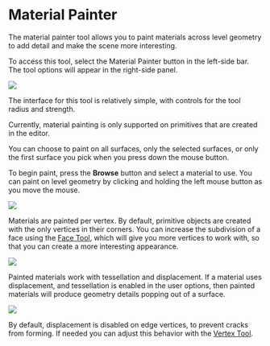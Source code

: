 # Material Painter

The material painter tool allows you to paint materials across level geometry to add detail and make the scene more interesting.

To access this tool, select the Material Painter button in the left-side bar. The tool options will appear in the right-side panel.

![](https://github.com/UltraEngine/Documentation/blob/master/Images/materialpainter.png?raw=true)

The interface for this tool is relatively simple, with controls for the tool radius and strength. 

Currently, material painting is only supported on primitives that are created in the editor.

You can choose to paint on all surfaces, only the selected surfaces, or only the first surface you pick when you press down the mouse button.

To begin paint, press the **Browse** button and select a material to use. You can paint on level geometry by clicking and holding the left mouse button as you move the mouse.

![](https://github.com/UltraEngine/Documentation/blob/master/Images/materialpaint1.jpg?raw=true)

Materials are painted per vertex. By default, primitive objects are created with the only vertices in their corners. You can increase the subdivision of a face using the [Face Tool](facetool.md), which will give you more vertices to work with, so that you can create a more interesting appearance.

![](https://github.com/UltraEngine/Documentation/blob/master/Images/materialpaint2.jpg?raw=true)

Painted materials work with tessellation and displacement. If a material uses displacement, and tessellation is enabled in the user options, then painted materials will produce geometry details popping out of a surface.

![](https://github.com/UltraEngine/Documentation/blob/master/Images/materialpaint3.jpg?raw=true)

By default, displacement is disabled on edge vertices, to prevent cracks from forming. If needed you can adjust this behavior with the [Vertex Tool](vertextool.md).

